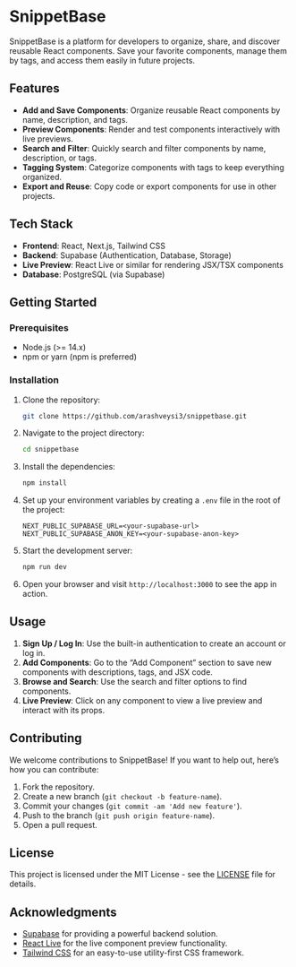 # SnippetBase

SnippetBase is a platform for developers to organize, share, and discover reusable React components. Save your favorite components, manage them by tags, and access them easily in future projects.

## Features

- **Add and Save Components**: Organize reusable React components by name, description, and tags.
- **Preview Components**: Render and test components interactively with live previews.
- **Search and Filter**: Quickly search and filter components by name, description, or tags.
- **Tagging System**: Categorize components with tags to keep everything organized.
- **Export and Reuse**: Copy code or export components for use in other projects.

## Tech Stack

- **Frontend**: React, Next.js, Tailwind CSS
- **Backend**: Supabase (Authentication, Database, Storage)
- **Live Preview**: React Live or similar for rendering JSX/TSX components
- **Database**: PostgreSQL (via Supabase)

## Getting Started

### Prerequisites

- Node.js (>= 14.x)
- npm or yarn (npm is preferred)

### Installation

1. Clone the repository:

   ```bash
   git clone https://github.com/arashveysi3/snippetbase.git

   ```

2. Navigate to the project directory:

   ```bash
   cd snippetbase

   ```

3. Install the dependencies:

   ```bash
   npm install

   ```

4. Set up your environment variables by creating a `.env` file in the root of the project:

   ```plaintext
   NEXT_PUBLIC_SUPABASE_URL=<your-supabase-url>
   NEXT_PUBLIC_SUPABASE_ANON_KEY=<your-supabase-anon-key>

   ```

5. Start the development server:

   ```bash
   npm run dev

   ```

6. Open your browser and visit `http://localhost:3000` to see the app in action.

## Usage

1. **Sign Up / Log In**: Use the built-in authentication to create an account or log in.
2. **Add Components**: Go to the “Add Component” section to save new components with descriptions, tags, and JSX code.
3. **Browse and Search**: Use the search and filter options to find components.
4. **Live Preview**: Click on any component to view a live preview and interact with its props.

## Contributing

We welcome contributions to SnippetBase! If you want to help out, here’s how you can contribute:

1. Fork the repository.
2. Create a new branch (`git checkout -b feature-name`).
3. Commit your changes (`git commit -am 'Add new feature'`).
4. Push to the branch (`git push origin feature-name`).
5. Open a pull request.

## License

This project is licensed under the MIT License - see the [LICENSE](LICENSE) file for details.

## Acknowledgments

- [Supabase](https://supabase.com) for providing a powerful backend solution.
- [React Live](https://github.com/FormidableLabs/react-live) for the live component preview functionality.
- [Tailwind CSS](https://tailwindcss.com) for an easy-to-use utility-first CSS framework.

